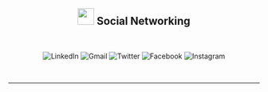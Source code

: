 <!-- <img style="width: 100%" src="https://developer.apple.com/wwdc22/images/hero-p3/hero-medium.jpg"> -->


<!-- </br>
<h1 align="center"><b>Hey!, This is Ehab  </b><img src="https://github.com/microsoft/fluentui-emoji/blob/main/assets/Raising%20hands/Default/3D/raising_hands_3d_default.png?raw=true" width="35"></h1>

</br>

<h3>
<b>
<img src="https://github.com/microsoft/fluentui-emoji/blob/main/assets/Diamond%20suit/3D/diamond_suit_3d.png?raw=true" width="15">
A Self-Taught FrontEnd Developer
<img style="margin-bottom: -5px" src="https://github.com/microsoft/fluentui-emoji/blob/main/assets/Laptop/3D/laptop_3d.png?raw=true" width="20">
</br>
<img src="https://github.com/microsoft/fluentui-emoji/blob/main/assets/Diamond%20suit/3D/diamond_suit_3d.png?raw=true" width="15">
Graduated From Faculty Of Commerce English Section/Accounting Department
<img style="margin-bottom: -3px" src="https://github.com/microsoft/fluentui-emoji/blob/main/assets/Dollar%20banknote/3D/dollar_banknote_3d.png?raw=true" width="20">
</br>
<img src="https://github.com/microsoft/fluentui-emoji/blob/main/assets/Diamond%20suit/3D/diamond_suit_3d.png?raw=true" width="15">
Constantly Sharpening My Stack & Programming Overall Skills
<img style="margin-bottom: -3px" src="https://github.com/microsoft/fluentui-emoji/blob/main/assets/Chart%20increasing/3D/chart_increasing_3d.png?raw=true" width="20">
</br>
<img src="https://github.com/microsoft/fluentui-emoji/blob/main/assets/Diamond%20suit/3D/diamond_suit_3d.png?raw=true" width="15">
My Plan In The Near Future Is To Be A MERN Stack Developer
<img style="margin-bottom: -3px" src="https://github.com/microsoft/fluentui-emoji/blob/main/assets/Fire/3D/fire_3d.png?raw=true" width="20">
</b>
</h3>

</br>

---

</br>

<h2 align="center">
<img style="margin-bottom: -5px" src="https://media2.giphy.com/media/QssGEmpkyEOhBCb7e1/giphy.gif?cid=ecf05e47a0n3gi1bfqntqmob8g9aid1oyj2wr3ds3mg700bl&rid=giphy.gif" width ="25">
<b>Frequently Used Technologies</b>
</h2>

</br>

<div align="center" >
<img src="https://cdn.jsdelivr.net/gh/devicons/devicon/icons/html5/html5-original.svg" width ="25" style="padding-right: 5px"/>
<img src="https://cdn.jsdelivr.net/gh/devicons/devicon/icons/css3/css3-original.svg" width ="25" style="padding-right: 5px"/>
<img src="https://cdn.jsdelivr.net/gh/devicons/devicon/icons/sass/sass-original.svg" width ="25" style="padding-right: 5px"/>
<img src="https://cdn.jsdelivr.net/gh/devicons/devicon/icons/javascript/javascript-original.svg" width ="25" style="padding-right: 5px"/>
<img src="https://cdn.jsdelivr.net/gh/devicons/devicon/icons/typescript/typescript-original.svg" width ="25" style="padding-right: 5px"/>
<img src="https://cdn.jsdelivr.net/gh/devicons/devicon/icons/bootstrap/bootstrap-original.svg" width ="25" style="padding-right: 5px"/>
<img src="https://cdn.jsdelivr.net/gh/devicons/devicon/icons/tailwindcss/tailwindcss-plain.svg" width ="25" style="padding-right: 5px"/>
<img src="https://cdn.jsdelivr.net/gh/devicons/devicon/icons/materialui/materialui-original.svg" width ="25" style="padding-right: 5px"/>
<img src="https://cdn.jsdelivr.net/gh/devicons/devicon/icons/react/react-original.svg" width ="25" style="padding-right: 5px"/>
<img src="https://cdn.jsdelivr.net/gh/devicons/devicon/icons/nextjs/nextjs-original-wordmark.svg" width ="25" style="padding-right: 5px"/>
<img src="https://cdn.jsdelivr.net/gh/devicons/devicon/icons/redux/redux-original.svg" width ="25" style="padding-right: 5px"/>
<img src="https://cdn.jsdelivr.net/gh/devicons/devicon/icons/mongodb/mongodb-original.svg" width ="25" style="padding-right: 5px"/>
<img src="https://cdn.jsdelivr.net/gh/devicons/devicon/icons/express/express-original.svg" width ="25" style="padding-right: 5px"/>
<img src="https://cdn.jsdelivr.net/gh/devicons/devicon/icons/nodejs/nodejs-original.svg" width ="25" style="padding-right: 5px"/>
<img src="https://cdn.jsdelivr.net/gh/devicons/devicon/icons/git/git-original.svg" width ="25" style="padding-right: 5px"/>
<img src="https://cdn.jsdelivr.net/gh/devicons/devicon/icons/github/github-original.svg" width ="25" style="padding-right: 5px"/>
<img src="https://cdn.jsdelivr.net/gh/devicons/devicon/icons/webpack/webpack-original.svg" width ="25" style="padding-right: 5px"/>
<img src="https://cdn.jsdelivr.net/gh/devicons/devicon/icons/npm/npm-original-wordmark.svg" width ="25" style="padding-right: 5px"/>
<img src="https://cdn.jsdelivr.net/gh/devicons/devicon/icons/eslint/eslint-original.svg" width ="25" style="padding-right: 5px"/>
<img src="https://cdn.jsdelivr.net/gh/devicons/devicon/icons/vscode/vscode-original.svg" width ="25" style="padding-right: 5px"/>
<img src="https://cdn.jsdelivr.net/gh/devicons/devicon/icons/apple/apple-original.svg" width ="25" style="padding-right: 5px"/>
<img src="https://cdn.jsdelivr.net/gh/devicons/devicon/icons/windows8/windows8-original.svg" width ="25" style="padding-right: 5px"/>
<img src="https://cdn.jsdelivr.net/gh/devicons/devicon/icons/chrome/chrome-original.svg" width ="25" style="padding-right: 5px"/>
<img src="https://cdn.jsdelivr.net/gh/devicons/devicon/icons/firefox/firefox-original.svg" width ="25" style="padding-right: 5px"/>
<img src="https://cdn.jsdelivr.net/gh/devicons/devicon/icons/photoshop/photoshop-plain.svg" width ="25" style="padding-right: 5px"/>
</div>

</br>

---

</br> -->

<h2 align="center">
<img style="margin-bottom: -7px" src="https://media0.giphy.com/media/I3Birk06UIg6J0SDmH/giphy.gif?cid=790b7611d01aa12f60de12d474df21b99e2ab9775e28bec4&rid=giphy.gif" width ="33">
<b>Social Networking</b>
</h2>

</br>

<div align="center" >

![LinkedIn](https://img.shields.io/badge/-LinkedIn-0A66C2?style=for-the-badge&logo=LinkedIn&logoColor=white)
![Gmail](https://img.shields.io/badge/-Gmail-EA4335?style=for-the-badge&logo=Gmail&logoColor=white)
![Twitter](https://img.shields.io/badge/-Twitter-1DA1F2?style=for-the-badge&logo=Twitter&logoColor=white)
![Facebook](https://img.shields.io/badge/-Facebook-1877F2?style=for-the-badge&logo=Facebook&logoColor=white)
![Instagram](https://img.shields.io/badge/-Instagram-E4405F?style=for-the-badge&logo=Instagram&logoColor=white)


</div>

</br>

---

<!-- </br>

<h2 align="center">
<img style="margin-bottom: -5px" src="https://media.giphy.com/media/iY8CRBdQXODJSCERIr/giphy.gif" width ="30">
<b>Statistics</b>
</h2>

</br>

<div align="center">
<img width="49.5%" src="https://github-readme-stats.vercel.app/api?username=certifiedcashchef&show_icons=true&theme=radical"/>
<img width="49.5%" src="https://github-readme-streak-stats.herokuapp.com?user=certifiedcashchef&theme=radical"/>
<div>

</br>

--- -->

<!-- <div align="center">
<img src="https://github.com/microsoft/fluentui-emoji/blob/main/assets/Money%20with%20wings/3D/money_with_wings_3d.png?raw=true" width="100">
<h1><b>CERTIFIED CASH CHEF!</b></h1>
</div> -->
